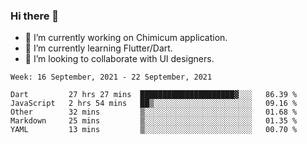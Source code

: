 ### Hi there 👋

<!--
**devcat37/devcat37** is a ✨ _special_ ✨ repository because its `README.md` (this file) appears on your GitHub profile.-->


- 🔭 I’m currently working on Chimicum application.
- 🌱 I’m currently learning Flutter/Dart.
- 👯 I’m looking to collaborate with UI designers.
<!-- - 🤔 I’m looking for help with ... -->

<!--START_SECTION:waka-->
```text
Week: 16 September, 2021 - 22 September, 2021

Dart         27 hrs 27 mins  █████████████████████▓░░░   86.39 % 
JavaScript   2 hrs 54 mins   ██▒░░░░░░░░░░░░░░░░░░░░░░   09.16 % 
Other        32 mins         ▒░░░░░░░░░░░░░░░░░░░░░░░░   01.68 % 
Markdown     25 mins         ▒░░░░░░░░░░░░░░░░░░░░░░░░   01.35 % 
YAML         13 mins         ▒░░░░░░░░░░░░░░░░░░░░░░░░   00.70 % 
```
<!--END_SECTION:waka-->
